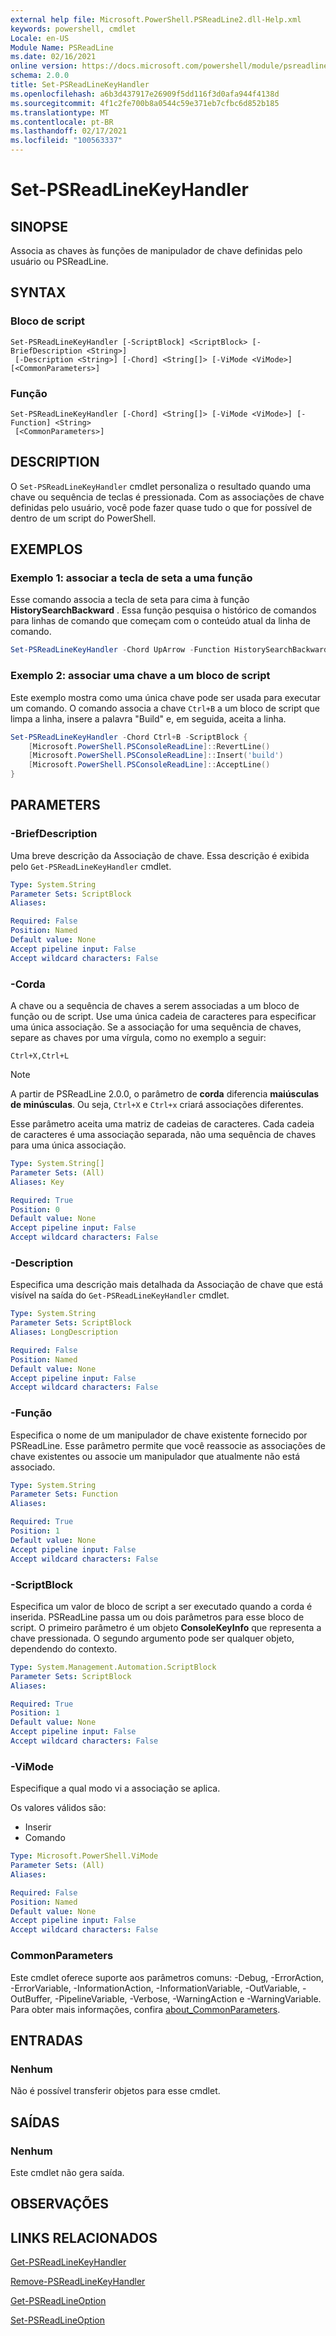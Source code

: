 ```yaml
---
external help file: Microsoft.PowerShell.PSReadLine2.dll-Help.xml
keywords: powershell, cmdlet
Locale: en-US
Module Name: PSReadLine
ms.date: 02/16/2021
online version: https://docs.microsoft.com/powershell/module/psreadline/set-psreadlinekeyhandler?view=powershell-7.1&WT.mc_id=ps-gethelp
schema: 2.0.0
title: Set-PSReadLineKeyHandler
ms.openlocfilehash: a6b3d437917e26909f5dd116f3d0afa944f4138d
ms.sourcegitcommit: 4f1c2fe700b8a0544c59e371eb7cfbc6d852b185
ms.translationtype: MT
ms.contentlocale: pt-BR
ms.lasthandoff: 02/17/2021
ms.locfileid: "100563337"
---
```

# Set-PSReadLineKeyHandler

## SINOPSE
Associa as chaves às funções de manipulador de chave definidas pelo usuário ou PSReadLine.

## SYNTAX

### Bloco de script

```
Set-PSReadLineKeyHandler [-ScriptBlock] <ScriptBlock> [-BriefDescription <String>]
 [-Description <String>] [-Chord] <String[]> [-ViMode <ViMode>] [<CommonParameters>]
```

### Função

```
Set-PSReadLineKeyHandler [-Chord] <String[]> [-ViMode <ViMode>] [-Function] <String>
 [<CommonParameters>]
```

## DESCRIPTION

O `Set-PSReadLineKeyHandler` cmdlet personaliza o resultado quando uma chave ou sequência de teclas é pressionada. Com as associações de chave definidas pelo usuário, você pode fazer quase tudo o que for possível de dentro de um script do PowerShell.

## EXEMPLOS

### Exemplo 1: associar a tecla de seta a uma função

Esse comando associa a tecla de seta para cima à função **HistorySearchBackward** . Essa função pesquisa o histórico de comandos para linhas de comando que começam com o conteúdo atual da linha de comando.

```powershell
Set-PSReadLineKeyHandler -Chord UpArrow -Function HistorySearchBackward
```

### Exemplo 2: associar uma chave a um bloco de script

Este exemplo mostra como uma única chave pode ser usada para executar um comando. O comando associa a chave `Ctrl+B` a um bloco de script que limpa a linha, insere a palavra "Build" e, em seguida, aceita a linha.

```powershell
Set-PSReadLineKeyHandler -Chord Ctrl+B -ScriptBlock {
    [Microsoft.PowerShell.PSConsoleReadLine]::RevertLine()
    [Microsoft.PowerShell.PSConsoleReadLine]::Insert('build')
    [Microsoft.PowerShell.PSConsoleReadLine]::AcceptLine()
}
```

## PARAMETERS

### -BriefDescription

Uma breve descrição da Associação de chave. Essa descrição é exibida pelo `Get-PSReadLineKeyHandler` cmdlet.

```yaml
Type: System.String
Parameter Sets: ScriptBlock
Aliases:

Required: False
Position: Named
Default value: None
Accept pipeline input: False
Accept wildcard characters: False
```

### -Corda

A chave ou a sequência de chaves a serem associadas a um bloco de função ou de script. Use uma única cadeia de caracteres para especificar uma única associação. Se a associação for uma sequência de chaves, separe as chaves por uma vírgula, como no exemplo a seguir:

`Ctrl+X,Ctrl+L`

> [!NOTE]
> A partir de PSReadLine 2.0.0, o parâmetro de **corda** diferencia **maiúsculas de minúsculas**. Ou seja, `Ctrl+X` e `Ctrl+x` criará associações diferentes.

Esse parâmetro aceita uma matriz de cadeias de caracteres. Cada cadeia de caracteres é uma associação separada, não uma sequência de chaves para uma única associação.

```yaml
Type: System.String[]
Parameter Sets: (All)
Aliases: Key

Required: True
Position: 0
Default value: None
Accept pipeline input: False
Accept wildcard characters: False
```

### -Description

Especifica uma descrição mais detalhada da Associação de chave que está visível na saída do `Get-PSReadLineKeyHandler` cmdlet.

```yaml
Type: System.String
Parameter Sets: ScriptBlock
Aliases: LongDescription

Required: False
Position: Named
Default value: None
Accept pipeline input: False
Accept wildcard characters: False
```

### -Função

Especifica o nome de um manipulador de chave existente fornecido por PSReadLine. Esse parâmetro permite que você reassocie as associações de chave existentes ou associe um manipulador que atualmente não está associado.

```yaml
Type: System.String
Parameter Sets: Function
Aliases:

Required: True
Position: 1
Default value: None
Accept pipeline input: False
Accept wildcard characters: False
```

### -ScriptBlock

Especifica um valor de bloco de script a ser executado quando a corda é inserida. PSReadLine passa um ou dois parâmetros para esse bloco de script. O primeiro parâmetro é um objeto **ConsoleKeyInfo** que representa a chave pressionada. O segundo argumento pode ser qualquer objeto, dependendo do contexto.

```yaml
Type: System.Management.Automation.ScriptBlock
Parameter Sets: ScriptBlock
Aliases:

Required: True
Position: 1
Default value: None
Accept pipeline input: False
Accept wildcard characters: False
```

### -ViMode

Especifique a qual modo vi a associação se aplica.

Os valores válidos são:

- Inserir
- Comando

```yaml
Type: Microsoft.PowerShell.ViMode
Parameter Sets: (All)
Aliases:

Required: False
Position: Named
Default value: None
Accept pipeline input: False
Accept wildcard characters: False
```

### CommonParameters

Este cmdlet oferece suporte aos parâmetros comuns: -Debug, -ErrorAction, -ErrorVariable, -InformationAction, -InformationVariable, -OutVariable, -OutBuffer, -PipelineVariable, -Verbose, -WarningAction e -WarningVariable. Para obter mais informações, confira [about_CommonParameters](https://go.microsoft.com/fwlink/?LinkID=113216).

## ENTRADAS

### Nenhum

Não é possível transferir objetos para esse cmdlet.

## SAÍDAS

### Nenhum

Este cmdlet não gera saída.

## OBSERVAÇÕES

## LINKS RELACIONADOS

[Get-PSReadLineKeyHandler](Get-PSReadLineKeyHandler.md)

[Remove-PSReadLineKeyHandler](Remove-PSReadLineKeyHandler.md)

[Get-PSReadLineOption](Get-PSReadLineOption.md)

[Set-PSReadLineOption](Set-PSReadLineOption.md)

